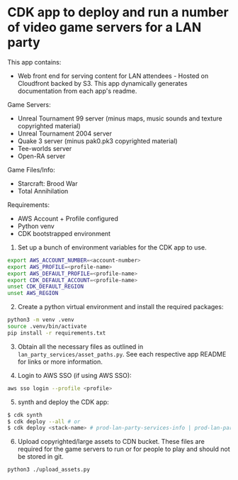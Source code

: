 # CDK app to deploy and run a number of video game servers for a LAN party

This app contains:
- Web front end for serving content for LAN attendees - Hosted on Cloudfront backed by S3. This app dynamically generates documentation from each app's readme.

Game Servers:
- Unreal Tournament 99 server (minus maps, music sounds and texture copyrighted material)
- Unreal Tournament 2004 server
- Quake 3 server (minus pak0.pk3 copyrighted material)
- Tee-worlds server
- Open-RA server

Game Files/Info:
- Starcraft: Brood War
- Total Annihilation

Requirements:
- AWS Account + Profile configured
- Python venv
- CDK bootstrapped environment

1. Set up a bunch of environment variables for the CDK app to use. 
```bash
export AWS_ACCOUNT_NUMBER=<account-number>                                    
export AWS_PROFILE=<profile-name>       
export AWS_DEFAULT_PROFILE=<profile-name>     
export CDK_DEFAULT_ACCOUNT=<profile-name>     
unset CDK_DEFAULT_REGION
unset AWS_REGION
```

2. Create a python virtual environment and install the required packages:
```bash
python3 -m venv .venv
source .venv/bin/activate
pip install -r requirements.txt
```

3. Obtain all the necessary files as outlined in `lan_party_services/asset_paths.py`. See each respective app README for
links or more information.

4. Login to AWS SSO (if using AWS SSO):
```bash
aws sso login --profile <profile>
```
5. synth and deploy the CDK app:
```bash
$ cdk synth
$ cdk deploy --all # or
$ cdk deploy <stack-name> # prod-lan-party-services-info | prod-lan-party-services-core | prod-lan-party-services-quake3 | etc. See app.py for stack names
```

6. Upload copyrighted/large assets to CDN bucket. These files are required for the game servers to run or for people to play and should not be stored in git.
```bash
python3 ./upload_assets.py
```
